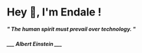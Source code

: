 <h1 title="head"> Hey 👋, I'm Endale !</h1>

**<h5><i>" The human spirit must prevail over technology. "</i></h5>**

*<b>___ Albert Einstein ___</b>*
